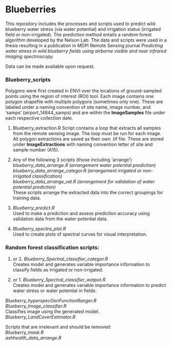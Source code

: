# Blueberries
This repository includes the processes and scripts used to predict wild blueberry water stress (via water potential) and irrigation status (irrigated field or non-irrigated). The prediction method entails a random forest algorithm developed by the Nelson Lab. The data and scripts were used in a thesis resulting in a publication in MDPI Remote Sensing journal *Predicting water stress in wild blueberry fields using airborne visible and near infrared imaging spectroscopy.* 

Data can be made available upon request. 

### **Blueberry_scripts**

Polygons were first created in ENVI over the locations of ground-sampled points using the region of interest (ROI) tool. Each image contains one polygon shapefile with multiple polygons (sometimes only one). These are labeled under a naming convention of site name, image number, and ‘samps’ (airport_14844_samps) and are within the **ImageSamples** file under each respective collection date. 

1.	Blueberry_extraction.R
Script contains a loop that extracts all samples from the remote sensing image. The loop must be run for each image. All polygon extractions are saved as their own .tif file. These are stored under **ImageExtractions** with naming convention letter of site and sample number (A15). 

2.	Any of the following 3 scripts (those including ‘arrange’)  
*blueberry_data_arrange.R (arrangement water potential prediction)  
blueberry_data_arrange_categor.R (arrangement irrigated or non-irrigated classification)  
blueberry_data_arrange_val.R (arrangement for validation of water potential prediction)*    
These scripts arrange the extracted data into the correct groupings for training data. 

3.	*Blueberry_predict.R*    
Used to make a prediction and assess prediction accuracy using validation data from the water potential data.

4.	*Blueberry_spectra_plot.R*  
Used to create plots of spectral curves for visual interpretation.

### Random forest classification scripts:
1.	or 2. *Blueberry_Spectral_classifier_categor.R*  
Creates model and generates variable importance information to classify fields as irrigated or non-irrigated. 

2.	or 1. *Blueberry_Spectral_classifier_watpot.R*  
Creates model and generates variable importance information to predict water stress or water potential in fields. 

*Blueberry_hyperspecGenFunctionRanger.R  
Blueberry_Image_classifier.R*  
Classifies image using the generated model.  
*Blueberry_LandCoverEstimator.R*
	
Scripts that are irrelevant and should be removed:  
*Blueberry_mask.R  
ashhealth_data_arrange.R*
